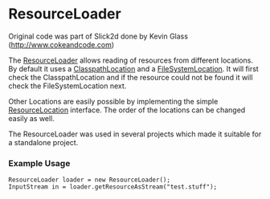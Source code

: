 ResourceLoader
==============

Original code was part of Slick2d done by Kevin Glass (http://www.cokeandcode.com)

The [ResourceLoader](blob/master/src/main/java/de/lessvoid/resourceloader/ResourceLoader.java) allows reading of resources from different locations. By default it uses a [ClasspathLocation](blob/master/src/main/java/de/lessvoid/resourceloader/location/ClasspathLocation.java) and a [FileSystemLocation](blob/master/src/main/java/de/lessvoid/resourceloader/location/FileSystemLocation.java). It will first check the ClasspathLocation and if the resource could not be found it will check the FileSystemLocation next.

Other Locations are easily possible by implementing the simple [ResourceLocation](blob/master/src/main/java/de/lessvoid/resourceloader/location/ResourceLocation.java) interface. The order of the locations can be changed easily as well.

The ResourceLoader was used in several projects which made it suitable for a standalone project.

### Example Usage

    ResourceLoader loader = new ResourceLoader();
    InputStream in = loader.getResourceAsStream("test.stuff");
